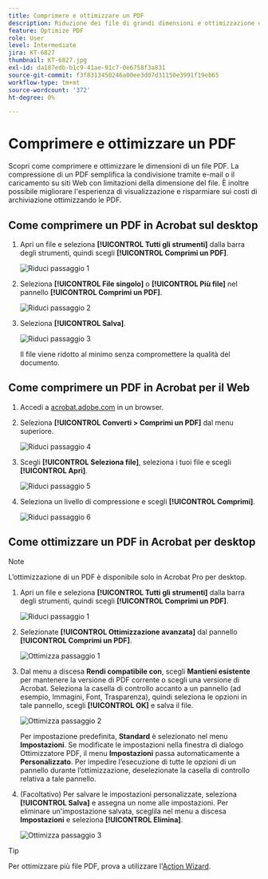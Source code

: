 ```yaml
---
title: Comprimere e ottimizzare un PDF
description: Riduzione dei file di grandi dimensioni e ottimizzazione dei PDF senza compromettere la qualità della condivisione, della pubblicazione o dell'archiviazione
feature: Optimize PDF
role: User
level: Intermediate
jira: KT-6827
thumbnail: KT-6827.jpg
exl-id: da187edb-b1c9-41ae-91c7-0e6758f3a831
source-git-commit: f3f8313450246a00ee3d07d31150e3991f19eb65
workflow-type: tm+mt
source-wordcount: '372'
ht-degree: 0%

---
```


# Comprimere e ottimizzare un PDF

Scopri come comprimere e ottimizzare le dimensioni di un file PDF. La compressione di un PDF semplifica la condivisione tramite e-mail o il caricamento su siti Web con limitazioni della dimensione del file. È inoltre possibile migliorare l&#39;esperienza di visualizzazione e risparmiare sui costi di archiviazione ottimizzando le PDF.

## Come comprimere un PDF in Acrobat sul desktop

1. Apri un file e seleziona **[!UICONTROL Tutti gli strumenti]** dalla barra degli strumenti, quindi scegli **[!UICONTROL Comprimi un PDF]**.

   ![Riduci passaggio 1](../assets/Reduce_1.png)

1. Seleziona **[!UICONTROL File singolo]** o **[!UICONTROL Più file]** nel pannello **[!UICONTROL Comprimi un PDF]**.

   ![Riduci passaggio 2](../assets/Reduce_2.png)

1. Seleziona **[!UICONTROL Salva]**.

   ![Riduci passaggio 3](../assets/Reduce_3.png)

   Il file viene ridotto al minimo senza compromettere la qualità del documento.


## Come comprimere un PDF in Acrobat per il Web

1. Accedi a [acrobat.adobe.com](https://acrobat.adobe.com/it/it/) in un browser.

1. Seleziona **[!UICONTROL Converti > Comprimi un PDF]** dal menu superiore.

   ![Riduci passaggio 4](../assets/Reduce_4.png)

1. Scegli **[!UICONTROL Seleziona file]**, seleziona i tuoi file e scegli **[!UICONTROL Apri]**.

   ![Riduci passaggio 5](../assets/Reduce_5.png)

1. Seleziona un livello di compressione e scegli **[!UICONTROL Comprimi]**.

   ![Riduci passaggio 6](../assets/Reduce_6.png)

## Come ottimizzare un PDF in Acrobat per desktop

>[!NOTE]
>
>L’ottimizzazione di un PDF è disponibile solo in Acrobat Pro per desktop.

1. Apri un file e seleziona **[!UICONTROL Tutti gli strumenti]** dalla barra degli strumenti, quindi scegli **[!UICONTROL Comprimi un PDF]**.

   ![Riduci passaggio 1](../assets/Reduce_1.png)

1. Selezionate **[!UICONTROL Ottimizzazione avanzata]** dal pannello **[!UICONTROL Comprimi un PDF]**.

   ![Ottimizza passaggio 1](../assets/Optimize_1.png)

1. Dal menu a discesa **Rendi compatibile con**, scegli **Mantieni esistente** per mantenere la versione di PDF corrente o scegli una versione di Acrobat. Seleziona la casella di controllo accanto a un pannello (ad esempio, Immagini, Font, Trasparenza), quindi seleziona le opzioni in tale pannello, scegli **[!UICONTROL OK]** e salva il file.

   ![Ottimizza passaggio 2](../assets/Optimize_2.png)

   Per impostazione predefinita, **Standard** è selezionato nel menu **Impostazioni**. Se modificate le impostazioni nella finestra di dialogo Ottimizzatore PDF, il menu **Impostazioni** passa automaticamente a **Personalizzato**. Per impedire l’esecuzione di tutte le opzioni di un pannello durante l’ottimizzazione, deselezionate la casella di controllo relativa a tale pannello.

1. (Facoltativo) Per salvare le impostazioni personalizzate, seleziona **[!UICONTROL Salva]** e assegna un nome alle impostazioni. Per eliminare un&#39;impostazione salvata, sceglila nel menu a discesa **Impostazioni** e seleziona **[!UICONTROL Elimina]**.

   ![Ottimizza passaggio 3](../assets/Optimize_3.png)

>[!TIP]
>
>Per ottimizzare più file PDF, prova a utilizzare l&#39;[Action Wizard](../advanced-tasks/action.md).